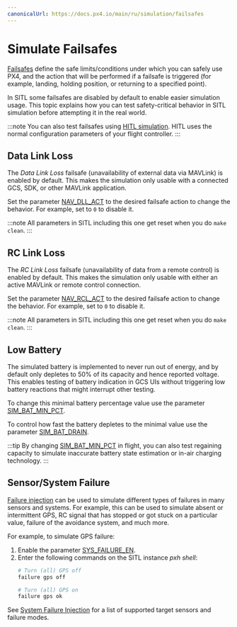 ```yaml
---
canonicalUrl: https://docs.px4.io/main/ru/simulation/failsafes
---
```


# Simulate Failsafes

[Failsafes](../config/safety.md) define the safe limits/conditions under which you can safely use PX4, and the action that will be performed if a failsafe is triggered (for example, landing, holding position, or returning to a specified point).

In SITL some failsafes are disabled by default to enable easier simulation usage. This topic explains how you can test safety-critical behavior in SITL simulation before attempting it in the real world.

:::note
You can also test failsafes using [HITL simulation](../simulation/hitl.md). HITL uses the normal configuration parameters of your flight controller.
:::


## Data Link Loss

The *Data Link Loss* failsafe (unavailability of external data via MAVLink) is enabled by default. This makes the simulation only usable with a connected GCS, SDK, or other MAVLink application.

Set the parameter [NAV_DLL_ACT](../advanced_config/parameter_reference.md#NAV_DLL_ACT) to the desired failsafe action to change the behavior. For example, set to `0` to disable it.

:::note
All parameters in SITL including this one get reset when you do `make clean`.
:::

## RC Link Loss

The *RC Link Loss* failsafe (unavailability of data from a remote control) is enabled by default. This makes the simulation only usable with either an active MAVLink or remote control connection.

Set the parameter [NAV_RCL_ACT](../advanced_config/parameter_reference.md#NAV_RCL_ACT) to the desired failsafe action to change the behavior. For example, set to `0` to disable it.

:::note
All parameters in SITL including this one get reset when you do `make clean`.
:::

## Low Battery

The simulated battery is implemented to never run out of energy, and by default only depletes to 50% of its capacity and hence reported voltage. This enables testing of battery indication in GCS UIs without triggering low battery reactions that might interrupt other testing.

To change this minimal battery percentage value use the parameter [SIM_BAT_MIN_PCT](../advanced_config/parameter_reference.md#SIM_BAT_MIN_PCT).

To control how fast the battery depletes to the minimal value use the parameter [SIM_BAT_DRAIN](../advanced_config/parameter_reference.md#SIM_BAT_DRAIN).

:::tip
By changing [SIM_BAT_MIN_PCT](../advanced_config/parameter_reference.md#SIM_BAT_MIN_PCT) in flight, you can also test regaining capacity to simulate inaccurate battery state estimation or in-air charging technology.
:::

## Sensor/System Failure

[Failure injection](../debug/failure_injection.md) can be used to simulate different types of failures in many sensors and systems. For example, this can be used to simulate absent or intermittent GPS, RC signal that has stopped or got stuck on a particular value, failure of the avoidance system, and much more.

For example, to simulate GPS failure:
1. Enable the parameter [SYS_FAILURE_EN](../advanced_config/parameter_reference.md#SYS_FAILURE_EN).
1. Enter the following commands on the SITL instance *pxh shell*:
   ```bash
   # Turn (all) GPS off
   failure gps off

   # Turn (all) GPS on
   failure gps ok
   ```

See [System Failure Injection](../debug/failure_injection.md) for a list of supported target sensors and failure modes.